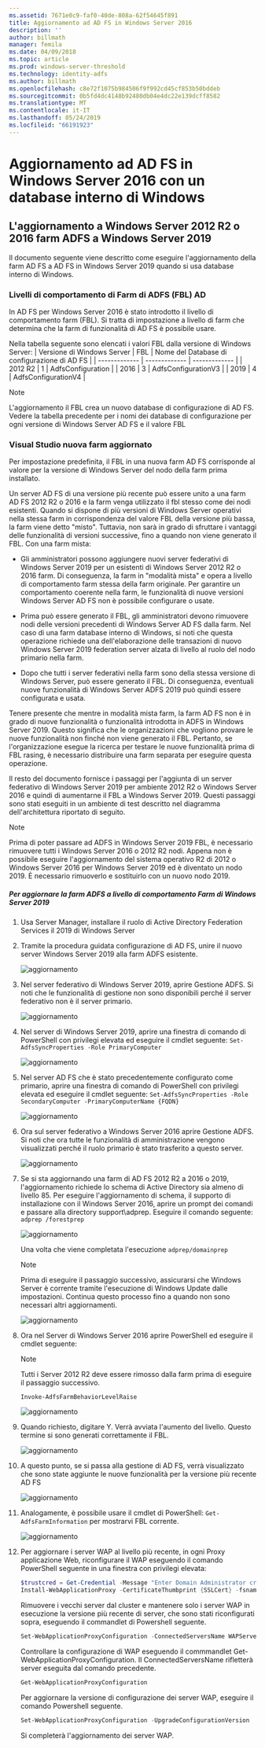 ```yaml
---
ms.assetid: 7671e0c9-faf0-40de-808a-62f54645f891
title: Aggiornamento ad AD FS in Windows Server 2016
description: ''
author: billmath
manager: femila
ms.date: 04/09/2018
ms.topic: article
ms.prod: windows-server-threshold
ms.technology: identity-adfs
ms.author: billmath
ms.openlocfilehash: c8e72f1075b984506f9f992cd45cf853b50bddeb
ms.sourcegitcommit: 0b5fd4dc4148b92480db04e4dc22e139dcff8582
ms.translationtype: MT
ms.contentlocale: it-IT
ms.lasthandoff: 05/24/2019
ms.locfileid: "66191923"
---
```

# <a name="upgrading-to-ad-fs-in-windows-server-2016-using-a-wid-database"></a>Aggiornamento ad AD FS in Windows Server 2016 con un database interno di Windows



## <a name="upgrading-a-windows-server-2012-r2-or-2016-ad-fs-farm-to-windows-server-2019"></a>L'aggiornamento a Windows Server 2012 R2 o 2016 farm ADFS a Windows Server 2019
Il documento seguente viene descritto come eseguire l'aggiornamento della farm AD FS a AD FS in Windows Server 2019 quando si usa database interno di Windows.  

### <a name="ad-fs-farm-behavior-levels-fbl"></a>Livelli di comportamento di Farm di ADFS (FBL) AD  
In AD FS per Windows Server 2016 è stato introdotto il livello di comportamento farm (FBL). Si tratta di impostazione a livello di farm che determina che la farm di funzionalità di AD FS è possibile usare.

Nella tabella seguente sono elencati i valori FBL dalla versione di Windows Server:
| Versione di Windows Server  | FBL | Nome del Database di configurazione di AD FS |
| ------------- | ------------- | ------------- |
| 2012 R2  | 1  | AdfsConfiguration |
| 2016  | 3  | AdfsConfigurationV3 |
| 2019  | 4  | AdfsConfigurationV4 |

> [!NOTE]  
> L'aggiornamento il FBL crea un nuovo database di configurazione di AD FS.  Vedere la tabella precedente per i nomi dei database di configurazione per ogni versione di Windows Server AD FS e il valore FBL

### <a name="new-vs-upgraded-farms"></a>Visual Studio nuova farm aggiornato
Per impostazione predefinita, il FBL in una nuova farm AD FS corrisponde al valore per la versione di Windows Server del nodo della farm prima installato.  

Un server AD FS di una versione più recente può essere unito a una farm AD FS 2012 R2 o 2016 e la farm venga utilizzato il fbl stesso come dei nodi esistenti. Quando si dispone di più versioni di Windows Server operativi nella stessa farm in corrispondenza del valore FBL della versione più bassa, la farm viene detto "misto". Tuttavia, non sarà in grado di sfruttare i vantaggi delle funzionalità di versioni successive, fino a quando non viene generato il FBL. Con una farm mista:  

-   Gli amministratori possono aggiungere nuovi server federativi di Windows Server 2019 per un esistenti di Windows Server 2012 R2 o 2016 farm. Di conseguenza, la farm in "modalità mista" e opera a livello di comportamento farm stessa della farm originale. Per garantire un comportamento coerente nella farm, le funzionalità di nuove versioni Windows Server AD FS non è possibile configurare o usate.  

- Prima può essere generato il FBL, gli amministratori devono rimuovere nodi delle versioni precedenti di Windows Server AD FS dalla farm.  Nel caso di una farm database interno di Windows, si noti che questa operazione richiede una dell'elaborazione delle transazioni di nuovo Windows Server 2019 federation server alzata di livello al ruolo del nodo primario nella farm.

-   Dopo che tutti i server federativi nella farm sono della stessa versione di Windows Server, può essere generato il FBL.  Di conseguenza, eventuali nuove funzionalità di Windows Server ADFS 2019 può quindi essere configurata e usata.

Tenere presente che mentre in modalità mista farm, la farm AD FS non è in grado di nuove funzionalità o funzionalità introdotta in ADFS in Windows Server 2019. Questo significa che le organizzazioni che vogliono provare le nuove funzionalità non finché non viene generato il FBL. Pertanto, se l'organizzazione esegue la ricerca per testare le nuove funzionalità prima di FBL rasing, è necessario distribuire una farm separata per eseguire questa operazione.  

Il resto del documento fornisce i passaggi per l'aggiunta di un server federativo di Windows Server 2019 per ambiente 2012 R2 o Windows Server 2016 e quindi di aumentarne il FBL a Windows Server 2019. Questi passaggi sono stati eseguiti in un ambiente di test descritto nel diagramma dell'architettura riportato di seguito.  

> [!NOTE]  
> Prima di poter passare ad ADFS in Windows Server 2019 FBL, è necessario rimuovere tutti i Windows Server 2016 o 2012 R2 nodi. Appena non è possibile eseguire l'aggiornamento del sistema operativo R2 di 2012 o Windows Server 2016 per Windows Server 2019 ed è diventato un nodo 2019. È necessario rimuoverlo e sostituirlo con un nuovo nodo 2019.



##### <a name="to-upgrade-your-ad-fs-farm-to-windows-server-2019-farm-behavior-level"></a>Per aggiornare la farm ADFS a livello di comportamento Farm di Windows Server 2019  

1.  Usa Server Manager, installare il ruolo di Active Directory Federation Services il 2019 di Windows Server

2.  Tramite la procedura guidata configurazione di AD FS, unire il nuovo server Windows Server 2019 alla farm ADFS esistente.  

    ![aggiornamento](media/Upgrading-to-AD-FS-in-Windows-Server-2016/ADFS_Mixed_1.png)  

3.  Nel server federativo di Windows Server 2019, aprire Gestione ADFS. Si noti che le funzionalità di gestione non sono disponibili perché il server federativo non è il server primario.  

    ![aggiornamento](media/Upgrading-to-AD-FS-in-Windows-Server-2016/ADFS_Mixed_3.png)  

4.  Nel server di Windows Server 2019, aprire una finestra di comando di PowerShell con privilegi elevata ed eseguire il cmdlet seguente: `Set-AdfsSyncProperties -Role PrimaryComputer`

    ![aggiornamento](media/Upgrading-to-AD-FS-in-Windows-Server-2016/ADFS_Mixed_4.png)  

5.  Nel server AD FS che è stato precedentemente configurato come primario, aprire una finestra di comando di PowerShell con privilegi elevata ed eseguire il cmdlet seguente: `Set-AdfsSyncProperties -Role SecondaryComputer -PrimaryComputerName {FQDN} `

    ![aggiornamento](media/Upgrading-to-AD-FS-in-Windows-Server-2016/ADFS_Mixed_5.png)  

6.  Ora sul server federativo a Windows Server 2016 aprire Gestione ADFS. Si noti che ora tutte le funzionalità di amministrazione vengono visualizzati perché il ruolo primario è stato trasferito a questo server.  

    ![aggiornamento](media/Upgrading-to-AD-FS-in-Windows-Server-2016/ADFS_Mixed_6.png)  

7.  Se si sta aggiornando una farm di AD FS 2012 R2 a 2016 o 2019, l'aggiornamento richiede lo schema di Active Directory sia almeno di livello 85.  Per eseguire l'aggiornamento di schema, il supporto di installazione con il Windows Server 2016, aprire un prompt dei comandi e passare alla directory support\adprep. Eseguire il comando seguente:  `adprep /forestprep`

    ![aggiornamento](media/Upgrading-to-AD-FS-in-Windows-Server-2016/ADFS_Mixed_7.png)  

    Una volta che viene completata l'esecuzione `adprep/domainprep`
    >[!NOTE]
    >Prima di eseguire il passaggio successivo, assicurarsi che Windows Server è corrente tramite l'esecuzione di Windows Update dalle impostazioni. Continua questo processo fino a quando non sono necessari altri aggiornamenti.
    >

    ![aggiornamento](media/Upgrading-to-AD-FS-in-Windows-Server-2016/ADFS_Mixed_8.png)  

8. Ora nel Server di Windows Server 2016 aprire PowerShell ed eseguire il cmdlet seguente:
    >[!NOTE]
    > Tutti i Server 2012 R2 deve essere rimosso dalla farm prima di eseguire il passaggio successivo.

    `Invoke-AdfsFarmBehaviorLevelRaise`  

    ![aggiornamento](media/Upgrading-to-AD-FS-in-Windows-Server-2016/ADFS_Mixed_9.png)  

9. Quando richiesto, digitare Y. Verrà avviata l'aumento del livello. Questo termine si sono generati correttamente il FBL.  

    ![aggiornamento](media/Upgrading-to-AD-FS-in-Windows-Server-2016/ADFS_Mixed_10.png)  

10. A questo punto, se si passa alla gestione di AD FS, verrà visualizzato che sono state aggiunte le nuove funzionalità per la versione più recente AD FS

    ![aggiornamento](media/Upgrading-to-AD-FS-in-Windows-Server-2016/ADFS_Mixed_12.png)  

11. Analogamente, è possibile usare il cmdlet di PowerShell: `Get-AdfsFarmInformation` per mostrarvi FBL corrente.  

    ![aggiornamento](media/Upgrading-to-AD-FS-in-Windows-Server-2016/ADFS_Mixed_13.png)  

12. Per aggiornare i server WAP al livello più recente, in ogni Proxy applicazione Web, riconfigurare il WAP eseguendo il comando PowerShell seguente in una finestra con privilegi elevata:  
    ```powershell
    $trustcred = Get-Credential -Message "Enter Domain Administrator credentials"
    Install-WebApplicationProxy -CertificateThumbprint {SSLCert} -fsname fsname -FederationServiceTrustCredential $trustcred  
    ```
    Rimuovere i vecchi server dal cluster e mantenere solo i server WAP in esecuzione la versione più recente di server, che sono stati riconfigurati sopra, eseguendo il commandlet di Powershell seguente.
    ```powershell
    Set-WebApplicationProxyConfiguration -ConnectedServersName WAPServerName1, WAPServerName2
    ```
    Controllare la configurazione di WAP eseguendo il commmandlet Get-WebApplicationProxyConfiguration. Il ConnectedServersName rifletterà server eseguita dal comando precedente.
    ```powershell
    Get-WebApplicationProxyConfiguration
    ```
    Per aggiornare la versione di configurazione dei server WAP, eseguire il comando Powershell seguente.
    ```powershell
    Set-WebApplicationProxyConfiguration -UpgradeConfigurationVersion
    ```
    Si completerà l'aggiornamento dei server WAP.
